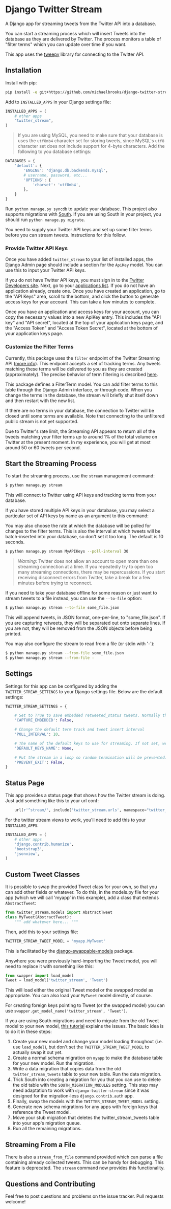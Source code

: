 Django Twitter Stream
=====================

A Django app for streaming tweets from the Twitter API into a database.

You can start a streaming process which will insert
Tweets into the database as they are delivered
by Twitter. The process monitors a table of "filter terms" which
you can update over time if you want.

This app uses the [tweepy](http://github.com/tweepy/tweepy) library
for connecting to the Twitter API.


Installation
------------

Install with pip:

```bash
pip install -e git+https://github.com/michaelbrooks/django-twitter-stream.git#egg=django-twitter-stream
```

Add to `INSTALLED_APPS` in your Django settings file:

```python
INSTALLED_APPS = (
    # other apps
    "twitter_stream",
)
```

> If you are using MySQL, you need to make sure that your database
  is uses the `utf8mb4` character set for storing tweets, since MySQL's `utf8` 
  character set does not include support for 4-byte characters.
  Add the following to you database settings:

```python
DATABASES = {
    'default': {
        'ENGINE': 'django.db.backends.mysql',
        # username, password, etc...
        'OPTIONS': {
            'charset': 'utf8mb4',
        },
    }
}
```

Run `python manage.py syncdb` to update your database.
This project also supports migrations with [South](http://south.aeracode.org/).
If you are using South in your project, you should run `python manage.py migrate`.

You need to supply your Twitter API keys and set up some filter terms
before you can stream tweets. Instructions for this follow.


### Provide Twitter API Keys

Once you have added `twitter_stream` to your list of installed apps,
the Django Admin page should include a section for the `ApiKey` model.
You can use this to input your Twitter API keys.

If you do not have Twitter API keys, you must sign in to the
[Twitter Developers site](http://dev.twitter.com). Next, go to
your [applications list](https://dev.twitter.com/apps). If you do
not have an application already, create one.
Once you have created an application, go to the "API Keys" area,
scroll to the bottom, and click the button to generate access keys for your account.
This can take a few minutes to complete.

Once you have an application and access keys for your account,
you can copy the necessary values into a new ApiKey entry.
This includes the "API key" and "API secret", located at the
top of your application keys page, and
the "Access Token" and "Access Token Secret", located at
the bottom of your application keys page.


### Customize the Filter Terms

Currently, this package uses the `filter` endpoint of the
Twitter Streaming API ([more info](https://dev.twitter.com/docs/streaming-apis/streams/public)).
This endpoint accepts a set of tracking terms. Any tweets matching these terms
will be delivered to you as they are created (approximately).
The precise behavior of term filtering is described [here](https://dev.twitter.com/docs/streaming-apis/parameters#track).

This package defines a FilterTerm model. You can add filter
terms to this table through the Django Admin interface,
or through code. When you change the terms in the database,
the stream will briefly shut itself down and then restart
with the new list.

If there are no terms in your database, the connection to Twitter will be
closed until some terms are available. Note that connecting to the unfiltered
public stream is not yet supported.

Due to Twitter's rate limit, the Streaming API appears to return
all of the tweets matching your filter terms *up to* around 1%
of the total volume on Twitter at the present moment.
In my experience, you will get at most around 50 or 60 tweets per second.


Start the Streaming Process
---------------------------

To start the streaming process, use the `stream` management command:

```bash
$ python manage.py stream
```

This will connect to Twitter using API keys and tracking terms from your database.

If you have stored multiple API keys in your database, you may select a particular
set of API keys by name as an argument to this command:

You may also choose the rate at which the database will be polled for changes
to the filter terms. This is also the interval at which tweets will be batch-inserted
into your database, so don't set it too long. The default is 10 seconds.

```bash
$ python manage.py stream MyAPIKeys --poll-interval 30
```

> *Warning*: Twitter does not allow an account to open more than one streaming
 connection at a time. If you repeatedly try to open too many streaming connections,
 there may be repercussions. If you start receiving disconnect errors from Twitter,
 take a break for a few minutes before trying to reconnect.

If you need to take your database offline for some reason or just want to stream
tweets to a file instead, you can use the `--to-file` option:

```bash
$ python manage.py stream --to-file some_file.json
```

This will append tweets, in JSON format, one-per-line, to "some_file.json".
If you are capturing retweets, they will be separated out onto separate lines.
If you are not, they will be removed from the JSON objects before being printed.

You may also configure the stream to read from a file (or stdin with '-'):

```bash
$ python manage.py stream --from-file some_file.json
$ python manage.py stream --from-file -
```

Settings
--------

Settings for this app can be configured by adding the `TWITTER_STREAM_SETTINGS` to your
Django settings file. Below are the default settings:

```python
TWITTER_STREAM_SETTINGS = {

    # Set to True to save embedded retweeted_status tweets. Normally these are discarded.
    'CAPTURE_EMBEDDED': False,

    # Change the default term track and tweet insert interval
    'POLL_INTERVAL': 10,

    # The name of the default keys to use for streaming. If not set, we'll just grab one.
    'DEFAULT_KEYS_NAME': None,

    # Put the stream in a loop so random termination will be prevented.
    'PREVENT_EXIT': False,
}
```

Status Page
-----------

This app provides a status page that shows how the Twitter stream is doing.
Just add something like this to your url conf:

```python
    url(r'^stream/', include('twitter_stream.urls', namespace="twitter_stream")),
```

For the twitter stream views to work, you'll need to add this to your `INSTALLED_APPS`:
```python
INSTALLED_APPS = (
    # other apps
    'django.contrib.humanize',
    'bootstrap3',
    'jsonview',
)
```

Custom Tweet Classes
--------------------

It is possible to swap the provided Tweet class for your own, so that you
can add other fields or whatever.
To do this, in the models.py file for your app (which we will call 'myapp' in this example),
add a class that extends `AbstractTweet`:

```python
from twitter_stream.models import AbstractTweet
class MyTweet(AbstractTweet):
    """ add whatever here... """
```

Then, add this to your settings file:
```python
TWITTER_STREAM_TWEET_MODEL = 'myapp.MyTweet'
```

This is facilitated by the [django-swappable-models](https://github.com/wq/django-swappable-models) package.

Anywhere you were previously hard-importing the Tweet model,
you will need to replace it with something like this:

```python
from swapper import load_model
Tweet = load_model('twitter_stream', 'Tweet')
```

This will load either the original Tweet model or the swapped model
as appropriate. You can also load your `MyTweet` model directly, of course.

For creating foreign keys pointing to Tweet (or the swapped model)
you can use `swapper.get_model_name('twitter_stream', 'Tweet')`.

If you are using South migrations and need to migrate from the old Tweet model
to your new model, [this tutorial](http://www.caktusgroup.com/blog/2013/08/07/migrating-custom-user-model-django/)
explains the issues. The basic idea is to do it in these steps:

1. Create your new model and change your model loading throughout (i.e. use `load_model`),
   but don't set the `TWITTER_STREAM_TWEET_MODEL` to actually swap it out yet.
2. Create a normal schema migration on `myapp` to make the database table for
   your new model. Run the migration.
3. Write a data migration that copies data from the old `twitter_stream_tweets` table to your new table.
   Run the data migration.
4. Trick South into creating a migration for you that you can use to delete the old table with the `SOUTH_MIGRATION_MODULES` setting.
   This step may need adaptation to work with `django-twitter-stream` since it was designed for the migration-less
   `django.contrib.auth` app.
5. Finally, swap the models with the `TWITTER_STREAM_TWEET_MODEL` setting.
6. Generate new schema migrations for any apps with foreign keys that reference the Tweet model.
7. Move your stub migration that deletes the twitter_stream_tweets table into your app's migration queue.
8. Run all the remaining migrations.

Streaming From a File
---------------------

There is also a `stream_from_file` command provided which can parse
a file containing already collected tweets. This can be handy for debugging.
This feature is deprecated. The `stream` command now provides this functionality.


Questions and Contributing
--------------------------

Feel free to post questions and problems on the issue tracker. Pull requests welcome!
